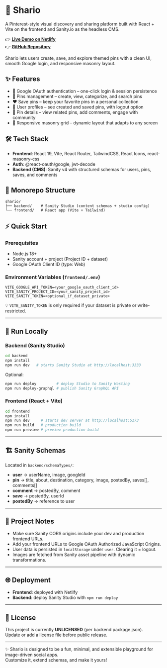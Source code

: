 # 🌸 Shario

A Pinterest-style visual discovery and sharing platform built with React + Vite on the frontend and Sanity.io as the headless CMS.

👉 **[Live Demo on Netlify](https://shario.netlify.app/)**  
👉 **[GitHub Repository](https://github.com/Rushyanjankarthik25/Shario)**

Shario lets users create, save, and explore themed pins with a clean UI, smooth Google login, and responsive masonry layout.

## ✨ Features

- 🔑 Google OAuth authentication – one-click login & session persistence
- 📌 Pins management – create, view, categorize, and search pins
- ❤️ Save pins – keep your favorite pins in a personal collection
- 👤 User profiles – see created and saved pins, with logout option
- 💬 Pin details – view related pins, add comments, engage with community
- 🧱 Responsive masonry grid – dynamic layout that adapts to any screen

## 🛠️ Tech Stack

- **Frontend**: React 19, Vite, React Router, TailwindCSS, React Icons, react-masonry-css
- **Auth**: @react-oauth/google, jwt-decode
- **Backend (CMS)**: Sanity v4 with structured schemas for users, pins, saves, and comments

## 📂 Monorepo Structure

```
shario/
├── backend/    # Sanity Studio (content schemas + studio config)
└── frontend/   # React app (Vite + Tailwind)
```

## ⚡ Quick Start

### Prerequisites

- Node.js 18+
- Sanity account + project (Project ID + dataset)
- Google OAuth Client ID (type: Web)

### Environment Variables (`frontend/.env`)

```
VITE_GOOGLE_API_TOKEN=<your_google_oauth_client_id>
VITE_SANITY_PROJECT_ID=<your_sanity_project_id>
VITE_SANITY_TOKEN=<optional_if_dataset_private>
```

💡 `VITE_SANITY_TOKEN` is only required if your dataset is private or write-restricted.

---

## 🚀 Run Locally

### Backend (Sanity Studio)

```bash
cd backend
npm install
npm run dev   # starts Sanity Studio at http://localhost:3333
```

Optional:

```bash
npm run deploy         # deploy Studio to Sanity Hosting
npm run deploy-graphql # publish Sanity GraphQL API
```

### Frontend (React + Vite)

```bash
cd frontend
npm install
npm run dev     # starts dev server at http://localhost:5173
npm run build   # production build
npm run preview # preview production build
```

---

## 🏗️ Sanity Schemas

Located in `backend/schemaTypes/`:

- **user** → userName, image, googleId
- **pin** → title, about, destination, category, image, postedBy, saves[], comments[]
- **comment** → postedBy, comment
- **save** → postedBy, userId
- **postedBy** → reference to user

---

## 🔧 Project Notes

- Make sure Sanity CORS origins include your dev and production frontend URLs.
- Add your frontend URLs to Google OAuth Authorized JavaScript Origins.
- User data is persisted in `localStorage` under `user`. Clearing it = logout.
- Images are fetched from Sanity asset pipeline with dynamic transformations.

---

## 🌐 Deployment

- **Frontend**: deployed with Netlify
- **Backend**: deploy Sanity Studio with `npm run deploy`

---

## 📜 License

This project is currently **UNLICENSED** (per backend package.json).  
Update or add a license file before public release.

---

✨ Shario is designed to be a fun, minimal, and extensible playground for image-driven social apps.  
Customize it, extend schemas, and make it yours!
